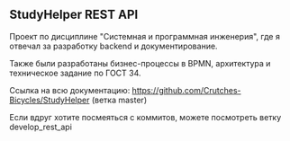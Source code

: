 ## StudyHelper REST API

Проект по дисциплине "Системная и программная инженерия", где я отвечал за разработку backend и документирование. 

Также были разработаны бизнес-процессы в BPMN, архитектура и техническое задание по ГОСТ 34. 

Ссылка на всю документацию: https://github.com/Crutches-Bicycles/StudyHelper (ветка master)

Если вдруг хотите посмеяться с коммитов, можете посмотреть ветку develop_rest_api 